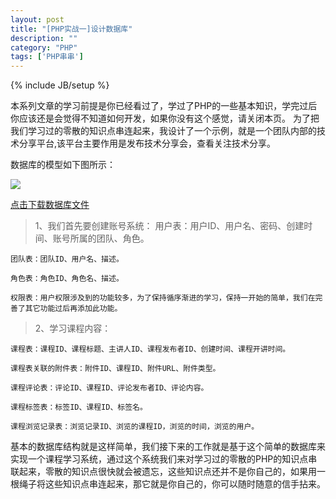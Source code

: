 ```yaml
---
layout: post
title: "[PHP实战一]设计数据库"
description: ""
category: "PHP"
tags: ['PHP串串']
---
```

{% include JB/setup %}

本系列文章的学习前提是你已经看过了，学过了PHP的一些基本知识，学完过后你应该还是会觉得不知道如何开发，如果你没有这个感觉，请关闭本页。
为了把我们学习过的零散的知识点串连起来，我设计了一个示例，就是一个团队内部的技术分享平台,该平台主要作用是发布技术分享会，查看关注技术分享。
<!--more-->

  数据库的模型如下图所示：  
  
<img src="{{ site.attachment }}/posts/2015-04-24-phpstudylist_StudyListModel.png"/>

<a href="{{ site.attachment }}/posts/2015-04-24-phpstudylist_StudyList.sql">点击下载数据库文件</a>

> 1、我们首先要创建账号系统：
	用户表：用户ID、用户名、密码、创建时间、账号所属的团队、角色。

	团队表：团队ID、用户名、描述。

	角色表：角色ID、角色名、描述。

	权限表：用户权限涉及到的功能较多，为了保持循序渐进的学习，保持一开始的简单，我们在完善了其它功能过后再添加此功能。

> 2、学习课程内容：

	课程表：课程ID、课程标题、主讲人ID、课程发布者ID、创建时间、课程开讲时间。

	课程表关联的附件表：附件ID、课程ID、附件URL、附件类型。

	课程评论表：评论ID、课程ID、评论发布者ID、评论内容。

	课程标签表：标签ID、课程ID、标签名。

	课程浏览记录表：浏览记录ID、浏览的课程ID，浏览的时间，浏览的用户。


基本的数据库结构就是这样简单，我们接下来的工作就是基于这个简单的数据库来实现一个课程学习系统，通过这个系统我们来对学习过的零散的PHP的知识点串联起来，零散的知识点很快就会被遗忘，这些知识点还并不是你自己的，如果用一根绳子将这些知识点串连起来，那它就是你自己的，你可以随时随意的信手拈来。







